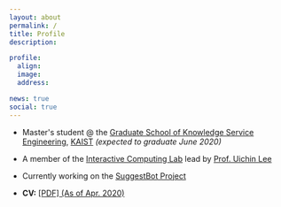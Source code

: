 ```yaml
---
layout: about
permalink: /
title: Profile
description:

profile:
  align:
  image:
  address:

news: true
social: true
---
```


- Master's student @ the [Graduate School of Knowledge Service Engineering](https://kse.kaist.ac.kr/), [KAIST](https://www.kaist.ac.kr/en/) *(expected to graduate June 2020)*

- A member of the [Interactive Computing Lab](http://ic.kaist.ac.kr/wiki/wiki.cgi?Main) lead by [Prof. Uichin Lee](http://ic.kaist.ac.kr/wiki/wiki.cgi?UichinLee)

- Currently working on the [SuggestBot Project](https://suggestbot.github.io/)
 
- **CV:**
<a class="page-link" href="{{ '/assets/pdf/cheulyoung_park-short_cv.pdf' | prepend: site.baseurl | prepend: site.url }}">[PDF] (As of Apr. 2020)</a>

